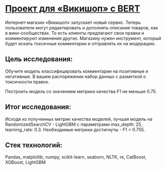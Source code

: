 # [Проект для «Викишоп» с BERT]()
Интернет-магазин «Викишоп» запускает новый сервис. Теперь пользователи могут редактировать и дополнять описания товаров, как в вики-сообществах. То есть клиенты предлагают свои правки и комментируют изменения других. Магазину нужен инструмент, который будет искать токсичные комментарии и отправлять их на модерацию.

## Цель исследования:
Обучите модель классифицировать комментарии на позитивные и негативные. В вашем распоряжении набор данных с разметкой о токсичности правок.

Построить модель со значением метрики качества F1 не меньше 0.75.

## Итог исследования:
Исходя из полученных метрик качества моделей, лучшая модель на RandomizedSearchCV - LightGBM c параметрами max_depth: 25, learning_rate: 0.3. Необходимые метрики достигнуты - F1 = 0.755.

## Стек технологий:
Pandas, matplotlib, numpy, scikit-learn, seaborn, NLTK, re, CatBoost, XGBoost, LightGBM
